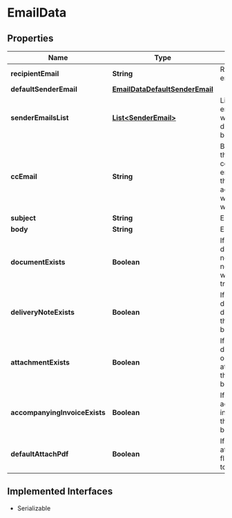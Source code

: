 

# EmailData



## Properties

Name | Type | Description | Notes
------------ | ------------- | ------------- | -------------
**recipientEmail** | **String** | Recipient&#39;s email | 
**defaultSenderEmail** | [**EmailDataDefaultSenderEmail**](EmailDataDefaultSenderEmail.md) |  | 
**senderEmailsList** | [**List&lt;SenderEmail&gt;**](SenderEmail.md) | List of all emails from which the document can be sent | 
**ccEmail** | **String** | By default is the logged company email. This is the email address to which a copy will be sent. | 
**subject** | **String** | Email subject | 
**body** | **String** | Email body | 
**documentExists** | **Boolean** | If the document is not a delivery note, this flag will be set to true | 
**deliveryNoteExists** | **Boolean** | If the document is a delivery note, this flag will be set to true | 
**attachmentExists** | **Boolean** | If the document has one or more attachments, this flag will be set to true | 
**accompanyingInvoiceExists** | **Boolean** | If an accompanying invoice exists, this flag will be set to true | 
**defaultAttachPdf** | **Boolean** | If a pdf is attached, this flag will be set to true | 


## Implemented Interfaces

* Serializable


